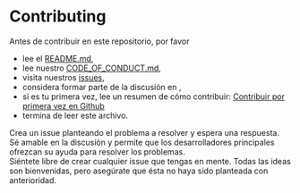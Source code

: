 # Contributing

Antes de contribuir en este repositorio, por favor
 * lee el [README.md](https://github.com/OWNER/REPO/blob/main/README.md),
 * lee nuestro [CODE_OF_CONDUCT.md](https://github.com/OWNER/REPO/blob/main/CODE_OF_CONDUCT.md),
 * visita nuestros [issues](https://github.com/OWNER/REPO/issues),
 * considera formar parte de la discusión en [](),
 * si es tu primera vez, lee un resumen de cómo contribuir: [Contribuir por primera vez en Github](https://gist.github.com/EnzoDiazDev/31e73d0573142d0573eb58d69a5158fd)
 * termina de leer este archivo. 

Crea un issue planteando el problema a resolver y espera una respuesta. </br>
Sé amable en la discusión y permite que los desarrolladores principales ofrezcan su ayuda para resolver los problemas.</br>
Siéntete libre de crear cualquier issue que tengas en mente. Todas las ideas son bienvenidas, pero asegúrate que ésta no haya sido planteada con anterioridad. 